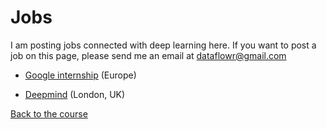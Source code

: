 # Jobs

I am posting jobs connected with deep learning here. If you want to post a job on this page, please send me an email at dataflowr@gmail.com

- [Google internship](https://careers.google.com/jobs#!t=jo&jid=/google/software-engineering-intern-research-8-rue-de-londres-75009-paris-france-4432520129&) (Europe)

- [Deepmind](https://deepmind.com/careers/1089314/) (London, UK)

[Back to the course](https://mlelarge.github.io/dataflowr/#fasterai)

